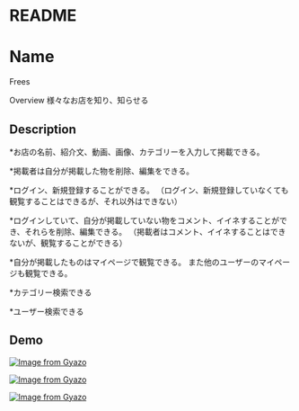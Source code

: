 # README

Name
====
Frees

Overview
様々なお店を知り、知らせる

## Description

*お店の名前、紹介文、動画、画像、カテゴリーを入力して掲載できる。

*掲載者は自分が掲載した物を削除、編集をできる。

*ログイン、新規登録することができる。
（ログイン、新規登録していなくても観覧することはできるが、それ以外はできない）

*ログインしていて、自分が掲載していない物をコメント、イイネすることができ、それらを削除、編集できる。
（掲載者はコメント、イイネすることはできないが、観覧することができる）

*自分が掲載したものはマイページで観覧できる。
また他のユーザーのマイページも観覧できる。

*カテゴリー検索できる

*ユーザー検索できる

## Demo

[![Image from Gyazo](https://i.gyazo.com/2742c077897c093cca87bbca5183294b.gif)](https://gyazo.com/2742c077897c093cca87bbca5183294b)

[![Image from Gyazo](https://i.gyazo.com/e74ebd981b77e5158a2fb8835f0651bd.gif)](https://gyazo.com/e74ebd981b77e5158a2fb8835f0651bd)

[![Image from Gyazo](https://i.gyazo.com/7e37317fad9b89531870111ce6752d01.gif)](https://gyazo.com/7e37317fad9b89531870111ce6752d01)



